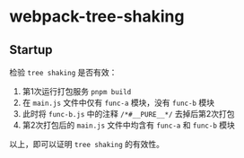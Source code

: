 # webpack-tree-shaking

## Startup

检验 `tree shaking` 是否有效：

1. 第1次运行打包服务 `pnpm build`
2. 在 `main.js` 文件中仅有 `func-a` 模块，没有 `func-b` 模块
3. 此时将 `func-b.js` 中的注释 `/*#__PURE__*/` 去掉后第2次打包
4. 第2次打包后的 `main.js` 文件中均含有 `func-a` 和 `func-b` 模块

以上，即可以证明 `tree shaking` 的有效性。
